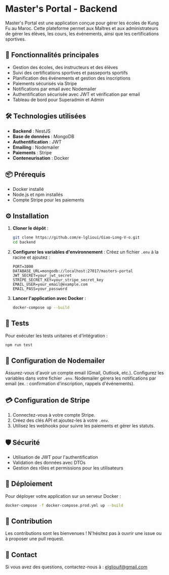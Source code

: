 # Master's Portal - Backend

Master's Portal est une application conçue pour gérer les écoles de Kung Fu au Maroc. Cette plateforme permet aux Maîtres et aux administrateurs de gérer les élèves, les cours, les événements, ainsi que les certifications sportives.

## 🚀 Fonctionnalités principales

- Gestion des écoles, des instructeurs et des élèves
- Suivi des certifications sportives et passeports sportifs
- Planification des événements et gestion des inscriptions
- Paiements sécurisés via Stripe
- Notifications par email avec Nodemailer
- Authentification sécurisée avec JWT et vérification par email
- Tableau de bord pour Superadmin et Admin

## 🛠️ Technologies utilisées

- **Backend** : NestJS
- **Base de données** : MongoDB
- **Authentification** : JWT
- **Emailing** : Nodemailer
- **Paiements** : Stripe
- **Conteneurisation** : Docker

## 📦 Prérequis

- Docker installé
- Node.js et npm installés
- Compte Stripe pour les paiements

## ⚙️ Installation

1. **Cloner le dépôt** :
    ```bash
    git clone https://github.com/e-lglioui/Giao-Long-V-o.git
    cd backend
    ```
2. **Configurer les variables d'environnement** :
    Créez un fichier `.env` à la racine et ajoutez :
    ```env
    PORT=3000
    DATABASE_URL=mongodb://localhost:27017/masters-portal
    JWT_SECRET=your_jwt_secret
    STRIPE_SECRET_KEY=your_stripe_secret_key
    EMAIL_USER=your_email@example.com
    EMAIL_PASS=your_password
    ```
3. **Lancer l'application avec Docker** :
    ```bash
    docker-compose up --build
    ```

## 🧪 Tests

Pour exécuter les tests unitaires et d'intégration :
```bash
npm run test
```

## 📧 Configuration de Nodemailer

Assurez-vous d'avoir un compte email (Gmail, Outlook, etc.). Configurez les variables dans votre fichier `.env`. Nodemailer gérera les notifications par email (ex. : confirmation d'inscription, rappels d'événements).

## 💳 Configuration de Stripe

1. Connectez-vous à votre compte Stripe.
2. Créez des clés API et ajoutez-les à votre `.env`.
3. Utilisez les webhooks pour suivre les paiements et gérer les statuts.

## 🛡️ Sécurité

- Utilisation de JWT pour l'authentification
- Validation des données avec DTOs
- Gestion des rôles et permissions pour les utilisateurs

## 🚀 Déploiement

Pour déployer votre application sur un serveur Docker :
```bash
docker-compose -f docker-compose.prod.yml up --build
```

## 📝 Contribution

Les contributions sont les bienvenues ! N'hésitez pas à ouvrir une issue ou à proposer une pull request.

## 📧 Contact

Si vous avez des questions, contactez-nous à : elgliouif@gmail.com




